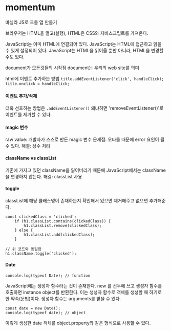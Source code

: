 # momentum
바닐라 JS로 크롬 앱 만들기

브라우저는 HTML을 열고(실행), HTML은 CSS와 자바스크립트를 가져온다.

JavaScript는 이미 HTML에 연결되어 있다.
JavaScript는 HTML에 접근하고 읽을 수 있게 설정되어 있다.
JavaScript는 HTML을 읽어올 뿐만 아니라, HTML을 변경할 수도 있다.

document가 모든것들의 시작점
document는 우리의 web site를 의미

html에 이벤트 추가하는 방법
`title.addEventListener('click', handleClick);`
`title.onclick = handleClick;`

#### 이벤트 추가/삭제
더욱 선호하는 방법은 `.addEventListener()`
왜냐하면 'removeEventListener()'로 이벤트를 제거할 수 있다.

#### magic 변수
raw value: 개발자가 스스로 만든 magic 변수
문제점: 오타를 때문에 error 요인이 될 수 있다.
해결: 상수 처리

#### className vs classList
기존에 가지고 있던 className을 잃어버리기 때문에 JavaScript에서는 className을 변경하지 않는다.
해결: classList 사용

#### toggle
classList에 해당 클래스명이 존재하는지 확인해서 있으면 제거해주고 없으면 추가해준다.

```
const clickedClass = 'clicked';
    if (h1.classList.contains(clickedClass)) {
        h1.classList.remove(clickedClass);
    } else {
        h1.classList.add(clickedClass);
    }
```

```
// 위 코드와 동일함
h1.className.toggle('clicked');
```

#### Date
```
console.log(typeof Date); // function
```
JavaScript에는 생성자 함수라는 것이 존재한다.
new 를 선두에 쓰고 생성자 함수를 호출하면 instance object를 반환한다.
이는 생성자 함수로 객체를 생성할 때 하기로 한 약속(문법)이다.
생성자 함수는 arguments를 받을 수 있다.

```
const date = new Date();
console.log(typeof date); // object
```
이렇게 생성한 date 객체를 object.property와 같은 형식으로 사용할 수 있다.